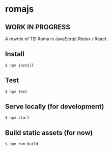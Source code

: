# romajs

## **WORK IN PROGRESS**

A rewrite of TEI Roma in JavaScript Redux / React.

## Install

```
$ npm install
```

## Test

```
$ npm test
```

## Serve locally (for development)
```
$ npm start
```

## Build static assets (for now)
```
$ npm run build
```
